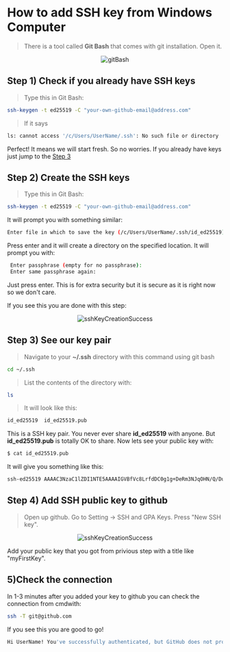 # How to add SSH key from Windows Computer
>There is a tool called **Git Bash** that comes with git installation. Open it.
<p align="center">
  <img src="https://github.com/user-attachments/assets/66be9f35-ca8c-469f-b85f-42d0113719d1" alt="gitBash">
</p>

## Step 1) Check if you already have SSH keys
> Type this in Git Bash:

```bash
ssh-keygen -t ed25519 -C "your-own-github-email@address.com"
```
>If it says 

```bash
ls: cannot access '/c/Users/UserName/.ssh': No such file or directory
```
Perfect! It means we will start fresh. So no worries.
If you already have keys just jump to the [Step 3](#step-3-see-our-key-pair)<br>

## Step 2) Create the SSH keys

> Type this in Git Bash:
> 
```bash
ssh-keygen -t ed25519 -C "your-own-github-email@address.com"
```
It will prompt you with something similar:
```bash
Enter file in which to save the key (/c/Users/UserName/.ssh/id_ed25519):
```
Press enter and it will create a directory on the specified location.
It will prompt you with:

```bash
 Enter passphrase (empty for no passphrase):
 Enter same passphrase again:
```
Just press enter. This is for extra security but it is secure as it is right now so we don't care.

If you see this you are done with this step:


<p align="center">
  <img src="https://github.com/user-attachments/assets/53d54c64-47e4-4b7c-b192-22fa76b839f5" alt="sshKeyCreationSuccess">
</p>

## Step 3) See our key pair
>Navigate to your **~/.ssh** directory with this command using git bash

```bash
cd ~/.ssh
```
>List the contents of the directory with:

```bash
ls
```
>It will look like this:

```bash
id_ed25519  id_ed25519.pub
```
This is a SSH key pair. You never ever share **id_ed25519** with anyone. But **id_ed25519.pub** is totally OK to share. Now lets see your public key with:
```bash
$ cat id_ed25519.pub
```
It will give you something like this:

```bash
ssh-ed25519 AAAAC3NzaC1lZDI1NTE5AAAAIGVBfVc8LrfdDC0g1g+DeRm3NJqOHN/Q/DuLF1BGCI/I oguldenizsoyhan@gmail.com
```
## Step 4) Add SSH public key to github
>Open up github. Go to Setting -> SSH and GPA Keys. Press "New SSH key".

<p align="center">
  <img src="https://github.com/user-attachments/assets/ac3176c5-0cf8-47fc-bf43-eddb33efb5f6" alt="sshKeyCreationSuccess">
</p>

Add your public key that you got from privious step with a title like "myFirstKey".

## 5)Check the connection
In 1-3 minutes after you added your key to github you can check the connection from cmdwith:
```bash
ssh -T git@github.com
```
If you see this you are good to go!
```bash
Hi UserName! You've successfully authenticated, but GitHub does not provide shell access.
```


